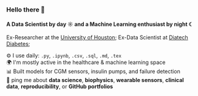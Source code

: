 ### Hello there 👋

#### A Data Scientist by day ☼ and a Machine Learning enthusiast by night ☾

Ex-Researcher at the [University of Houston](https://cescon.me.uh.edu); 
Ex-Data Scientist at [Diatech Diabetes](https://diatechdiabetes.com?ref=github-sopechris);<br>  

⚙️ I use daily: `.py`, `.ipynb`, `.csv`, `.sql`, `.md`, `.tex`   
🌍 I'm mostly active in the healthcare & machine learning space  
📊 Built models for CGM sensors, insulin pumps, and failure detection  
💬 ping me about **data science**, **biophysics**, **wearable sensors**, **clinical data**, **reproducibility**, or **GitHub portfolios**  

